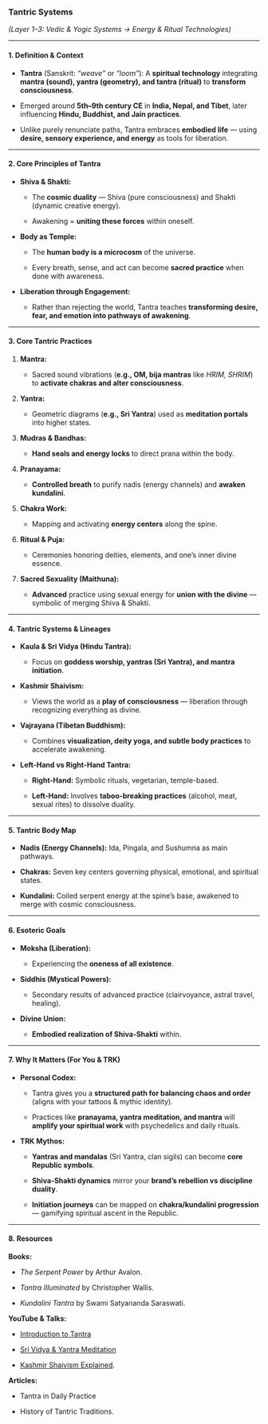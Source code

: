 ### **Tantric Systems**

_(Layer 1–3: Vedic & Yogic Systems → Energy & Ritual Technologies)_

---

#### **1. Definition & Context**

- **Tantra** (Sanskrit: _“weave”_ or _“loom”_): A **spiritual technology** integrating **mantra (sound), yantra (geometry), and tantra (ritual)** to **transform consciousness**.
    
- Emerged around **5th–9th century CE** in **India, Nepal, and Tibet**, later influencing **Hindu, Buddhist, and Jain practices**.
    
- Unlike purely renunciate paths, Tantra embraces **embodied life** — using **desire, sensory experience, and energy** as tools for liberation.
    

---

#### **2. Core Principles of Tantra**

- **Shiva & Shakti:**
    
    - The **cosmic duality** — Shiva (pure consciousness) and Shakti (dynamic creative energy).
        
    - Awakening = **uniting these forces** within oneself.
        
- **Body as Temple:**
    
    - The **human body is a microcosm** of the universe.
        
    - Every breath, sense, and act can become **sacred practice** when done with awareness.
        
- **Liberation through Engagement:**
    
    - Rather than rejecting the world, Tantra teaches **transforming desire, fear, and emotion into pathways of awakening**.
        

---

#### **3. Core Tantric Practices**

1. **Mantra:**
    
    - Sacred sound vibrations (**e.g., OM, bija mantras** like _HRIM, SHRIM_) to **activate chakras and alter consciousness**.
        
2. **Yantra:**
    
    - Geometric diagrams (**e.g., Sri Yantra**) used as **meditation portals** into higher states.
        
3. **Mudras & Bandhas:**
    
    - **Hand seals and energy locks** to direct prana within the body.
        
4. **Pranayama:**
    
    - **Controlled breath** to purify nadis (energy channels) and **awaken kundalini**.
        
5. **Chakra Work:**
    
    - Mapping and activating **energy centers** along the spine.
        
6. **Ritual & Puja:**
    
    - Ceremonies honoring deities, elements, and one’s inner divine essence.
        
7. **Sacred Sexuality (Maithuna):**
    
    - **Advanced** practice using sexual energy for **union with the divine** — symbolic of merging Shiva & Shakti.
        

---

#### **4. Tantric Systems & Lineages**

- **Kaula & Sri Vidya (Hindu Tantra):**
    
    - Focus on **goddess worship, yantras (Sri Yantra), and mantra initiation**.
        
- **Kashmir Shaivism:**
    
    - Views the world as a **play of consciousness** — liberation through recognizing everything as divine.
        
- **Vajrayana (Tibetan Buddhism):**
    
    - Combines **visualization, deity yoga, and subtle body practices** to accelerate awakening.
        
- **Left-Hand vs Right-Hand Tantra:**
    
    - **Right-Hand:** Symbolic rituals, vegetarian, temple-based.
        
    - **Left-Hand:** Involves **taboo-breaking practices** (alcohol, meat, sexual rites) to dissolve duality.
        

---

#### **5. Tantric Body Map**

- **Nadis (Energy Channels):** Ida, Pingala, and Sushumna as main pathways.
    
- **Chakras:** Seven key centers governing physical, emotional, and spiritual states.
    
- **Kundalini:** Coiled serpent energy at the spine’s base, awakened to merge with cosmic consciousness.
    

---

#### **6. Esoteric Goals**

- **Moksha (Liberation):**
    
    - Experiencing the **oneness of all existence**.
        
- **Siddhis (Mystical Powers):**
    
    - Secondary results of advanced practice (clairvoyance, astral travel, healing).
        
- **Divine Union:**
    
    - **Embodied realization of Shiva-Shakti** within.
        

---

#### **7. Why It Matters (For You & TRK)**

- **Personal Codex:**
    
    - Tantra gives you a **structured path for balancing chaos and order** (aligns with your tattoos & mythic identity).
        
    - Practices like **pranayama, yantra meditation, and mantra** will **amplify your spiritual work** with psychedelics and daily rituals.
        
- **TRK Mythos:**
    
    - **Yantras and mandalas** (Sri Yantra, clan sigils) can become **core Republic symbols**.
        
    - **Shiva-Shakti dynamics** mirror your **brand’s rebellion vs discipline duality**.
        
    - **Initiation journeys** can be mapped on **chakra/kundalini progression** — gamifying spiritual ascent in the Republic.
        

---

#### **8. Resources**

**Books:**

- _The Serpent Power_ by Arthur Avalon.
    
- _Tantra Illuminated_ by Christopher Wallis.
    
- _Kundalini Tantra_ by Swami Satyananda Saraswati.
    

**YouTube & Talks:**

- [Introduction to Tantra](https://www.youtube.com/watch?v=hv9U8mDj6jw)
    
- [Sri Vidya & Yantra Meditation](https://www.youtube.com/watch?v=b3kAlzUQMTg)
    
- [Kashmir Shaivism Explained](https://www.youtube.com/watch?v=9aFkSdbkLJY).
    

**Articles:**

- Tantra in Daily Practice
    
- History of Tantric Traditions.